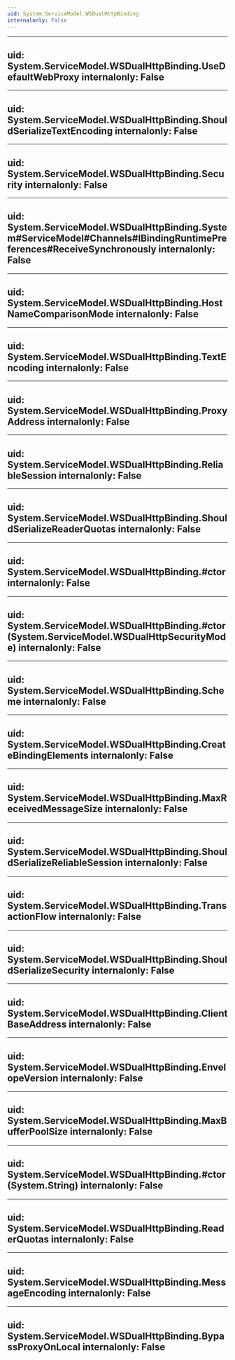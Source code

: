 ```yaml
---
uid: System.ServiceModel.WSDualHttpBinding
internalonly: False
---
```


---
uid: System.ServiceModel.WSDualHttpBinding.UseDefaultWebProxy
internalonly: False
---

---
uid: System.ServiceModel.WSDualHttpBinding.ShouldSerializeTextEncoding
internalonly: False
---

---
uid: System.ServiceModel.WSDualHttpBinding.Security
internalonly: False
---

---
uid: System.ServiceModel.WSDualHttpBinding.System#ServiceModel#Channels#IBindingRuntimePreferences#ReceiveSynchronously
internalonly: False
---

---
uid: System.ServiceModel.WSDualHttpBinding.HostNameComparisonMode
internalonly: False
---

---
uid: System.ServiceModel.WSDualHttpBinding.TextEncoding
internalonly: False
---

---
uid: System.ServiceModel.WSDualHttpBinding.ProxyAddress
internalonly: False
---

---
uid: System.ServiceModel.WSDualHttpBinding.ReliableSession
internalonly: False
---

---
uid: System.ServiceModel.WSDualHttpBinding.ShouldSerializeReaderQuotas
internalonly: False
---

---
uid: System.ServiceModel.WSDualHttpBinding.#ctor
internalonly: False
---

---
uid: System.ServiceModel.WSDualHttpBinding.#ctor(System.ServiceModel.WSDualHttpSecurityMode)
internalonly: False
---

---
uid: System.ServiceModel.WSDualHttpBinding.Scheme
internalonly: False
---

---
uid: System.ServiceModel.WSDualHttpBinding.CreateBindingElements
internalonly: False
---

---
uid: System.ServiceModel.WSDualHttpBinding.MaxReceivedMessageSize
internalonly: False
---

---
uid: System.ServiceModel.WSDualHttpBinding.ShouldSerializeReliableSession
internalonly: False
---

---
uid: System.ServiceModel.WSDualHttpBinding.TransactionFlow
internalonly: False
---

---
uid: System.ServiceModel.WSDualHttpBinding.ShouldSerializeSecurity
internalonly: False
---

---
uid: System.ServiceModel.WSDualHttpBinding.ClientBaseAddress
internalonly: False
---

---
uid: System.ServiceModel.WSDualHttpBinding.EnvelopeVersion
internalonly: False
---

---
uid: System.ServiceModel.WSDualHttpBinding.MaxBufferPoolSize
internalonly: False
---

---
uid: System.ServiceModel.WSDualHttpBinding.#ctor(System.String)
internalonly: False
---

---
uid: System.ServiceModel.WSDualHttpBinding.ReaderQuotas
internalonly: False
---

---
uid: System.ServiceModel.WSDualHttpBinding.MessageEncoding
internalonly: False
---

---
uid: System.ServiceModel.WSDualHttpBinding.BypassProxyOnLocal
internalonly: False
---
